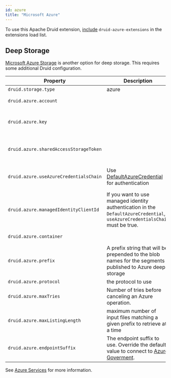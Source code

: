 ```yaml
---
id: azure
title: "Microsoft Azure"
---
```


<!--
  ~ Licensed to the Apache Software Foundation (ASF) under one
  ~ or more contributor license agreements.  See the NOTICE file
  ~ distributed with this work for additional information
  ~ regarding copyright ownership.  The ASF licenses this file
  ~ to you under the Apache License, Version 2.0 (the
  ~ "License"); you may not use this file except in compliance
  ~ with the License.  You may obtain a copy of the License at
  ~
  ~   http://www.apache.org/licenses/LICENSE-2.0
  ~
  ~ Unless required by applicable law or agreed to in writing,
  ~ software distributed under the License is distributed on an
  ~ "AS IS" BASIS, WITHOUT WARRANTIES OR CONDITIONS OF ANY
  ~ KIND, either express or implied.  See the License for the
  ~ specific language governing permissions and limitations
  ~ under the License.
  -->


To use this Apache Druid extension, [include](../../configuration/extensions.md#loading-extensions) `druid-azure-extensions` in the extensions load list.

## Deep Storage

[Microsoft Azure Storage](http://azure.microsoft.com/en-us/services/storage/) is another option for deep storage. This requires some additional Druid configuration.

|Property|Description|Possible Values|Default|
|--------|---------------|-----------|-------|
|`druid.storage.type`|azure||Must be set.|
|`druid.azure.account`||Azure Storage account name.|Must be set.|
|`druid.azure.key`||Azure Storage account key.|Optional. Set one of key, sharedAccessStorageToken or useAzureCredentialsChain.|
|`druid.azure.sharedAccessStorageToken`||Azure Shared Storage access token|Optional. Set one of key, sharedAccessStorageToken or useAzureCredentialsChain..| 
|`druid.azure.useAzureCredentialsChain`|Use [DefaultAzureCredential](https://learn.microsoft.com/en-us/java/api/overview/azure/identity-readme?view=azure-java-stable) for authentication|Optional. Set one of key, sharedAccessStorageToken or useAzureCredentialsChain.|False|
|`druid.azure.managedIdentityClientId`|If you want to use managed identity authentication in the `DefaultAzureCredential`, `useAzureCredentialsChain` must be true.||Optional.| 
|`druid.azure.container`||Azure Storage container name.|Must be set.|
|`druid.azure.prefix`|A prefix string that will be prepended to the blob names for the segments published to Azure deep storage| |""|
|`druid.azure.protocol`|the protocol to use|http or https|https|
|`druid.azure.maxTries`|Number of tries before canceling an Azure operation.| |3|
|`druid.azure.maxListingLength`|maximum number of input files matching a given prefix to retrieve at a time| |1024|
|`druid.azure.endpointSuffix`|The endpoint suffix to use. Override the default value to connect to [Azure Goverment](https://learn.microsoft.com/en-us/azure/azure-government/documentation-government-get-started-connect-to-storage#getting-started-with-storage-api).|Examples: `core.windows.net`, `core.usgovcloudapi.net`|`core.windows.net`|

See [Azure Services](http://azure.microsoft.com/en-us/pricing/free-trial/) for more information.
